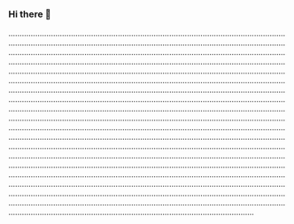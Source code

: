 ### Hi there 👋

..................................................................................................................................................................................................................................................................................................................................................................................................................................................................................................................................................................................................................................................................................................................................................................................................................................................................................................................................................................................................................................................................................................................................................................................................................................................................................................................................................................................................................................................................................................................................................................................................................................................................................................................................................................................................................................................................................................................................................................................................................................................................................................................................................................................................................................................................................................................................................................................................................................................................................................................................................................